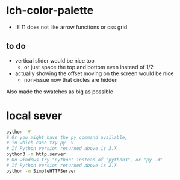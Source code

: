 # lch-color-palette

  * IE 11 does not like arrow functions or css grid

## to do

  * vertical slider would be nice too
     * or just space the top and bottom even instead of 1/2
  * actually showing the offset moving on the screen would be nice
     * non-issue now that circles are hidden

Also made the swatches as big as possible

# local sever

```bash
python -V
# Or you might have the py command available,
# in which case try py -V
# If Python version returned above is 3.X
python3 -m http.server
# On windows try "python" instead of "python3", or "py -3"
# If Python version returned above is 2.X
python -m SimpleHTTPServer
```
